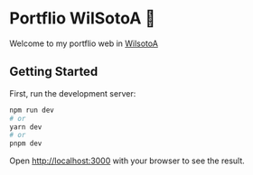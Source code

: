 # Portflio WilSotoA 🥇

Welcome to my portflio web in [WilsotoA](https://wilsotoa.vercel.app/)

## Getting Started

First, run the development server:

```bash
npm run dev
# or
yarn dev
# or
pnpm dev
```

Open [http://localhost:3000](http://localhost:3000) with your browser to see the result.

